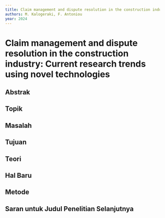 ```yaml
---
title: Claim management and dispute resolution in the construction industry: Current research trends using novel technologies
authors: M. Kalogeraki, F. Antoniou
year: 2024
---
```


# Claim management and dispute resolution in the construction industry: Current research trends using novel technologies

## Abstrak



## Topik



## Masalah



## Tujuan



## Teori



## Hal Baru



## Metode



## Saran untuk Judul Penelitian Selanjutnya